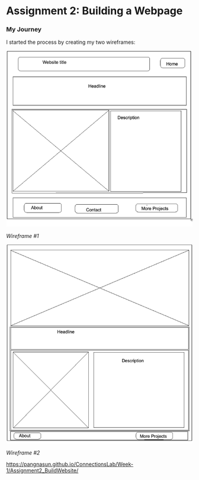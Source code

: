 # Assignment 2: Building a Webpage

### My Journey
I started the process by creating my two wireframes:

![Wireframe #1](wireframes/Wireframe1.png)

*Wireframe #1*

![Wireframe #1](wireframes/Wireframe2.png)

*Wireframe #2*

https://pangnasun.github.io/ConnectionsLab/Week-1/Assignment2_BuildWebsite/
